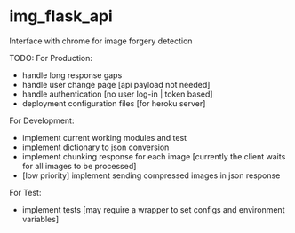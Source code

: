 # img_flask_api
Interface with chrome for image forgery detection 

TODO:
For Production:
- handle long response gaps 
- handle user change page [api payload not needed]
- handle authentication [no user log-in | token based]
- deployment configuration files [for heroku server]

For Development:
- implement current working modules and test
- implement dictionary to json conversion
- implement chunking response for each image [currently the client waits for all images to be processed]
- [low priority] implement sending compressed images in json response


For Test:
- implement tests [may require a wrapper to set configs and environment variables]







